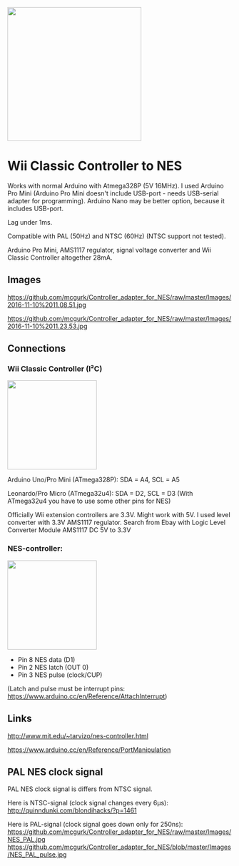<a href="https://github.com/mcgurk/Controller_adapter_for_NES/raw/master/Images/Wii-Classic-Controller_Arduino_NES.jpg"><img src="https://github.com/mcgurk/Controller_adapter_for_NES/raw/master/Images/Wii-Classic-Controller_Arduino_NES.jpg" height="300"></a>

# Wii Classic Controller to NES

Works with normal Arduino with Atmega328P (5V 16MHz). I used Arduino Pro Mini (Arduino Pro Mini doesn't include USB-port - needs USB-serial adapter for programming). Arduino Nano may be better option, because it includes USB-port.

Lag under 1ms.

Compatible with PAL (50Hz) and NTSC (60Hz) (NTSC support not tested).

Arduino Pro Mini, AMS1117 regulator, signal voltage converter and Wii Classic Controller altogether 28mA.

## Images

https://github.com/mcgurk/Controller_adapter_for_NES/raw/master/Images/2016-11-10%2011.08.51.jpg

https://github.com/mcgurk/Controller_adapter_for_NES/raw/master/Images/2016-11-10%2011.23.53.jpg

## Connections

### Wii Classic Controller (I²C)

<a href="https://c2.staticflickr.com/8/7263/7085452395_c6897a4f2d_b.jpg"><img src="https://c2.staticflickr.com/8/7263/7085452395_c6897a4f2d_b.jpg" height="200"></a>

Arduino Uno/Pro Mini (ATmega328P): SDA = A4, SCL = A5

Leonardo/Pro Micro (ATmega32u4): SDA = D2, SCL = D3 (With ATmega32u4 you have to use some other pins for NES) 

Officially Wii extension controllers are 3.3V.  Might work with 5V. I used level converter with 3.3V AMS1117 regulator. Search from Ebay with Logic Level Converter Module AMS1117 DC 5V to 3.3V

### NES-controller:

<a href="http://psmay.com/wp-content/uploads/2011/10/nes-controller-pinout.png"><img src="http://psmay.com/wp-content/uploads/2011/10/nes-controller-pinout.png" height="200"></a>

- Pin 8 NES data (D1) 
- Pin 2 NES latch (OUT 0)
- Pin 3 NES pulse (clock/CUP)

(Latch and pulse must be interrupt pins: https://www.arduino.cc/en/Reference/AttachInterrupt)

## Links

http://www.mit.edu/~tarvizo/nes-controller.html

https://www.arduino.cc/en/Reference/PortManipulation


## PAL NES clock signal
PAL NES clock signal is differs from NTSC signal.

Here is NTSC-signal (clock signal changes every 6µs):
http://quinndunki.com/blondihacks/?p=1461

Here is PAL-signal (clock signal goes down only for 250ns):
https://github.com/mcgurk/Controller_adapter_for_NES/raw/master/Images/NES_PAL.jpg
https://github.com/mcgurk/Controller_adapter_for_NES/blob/master/Images/NES_PAL_pulse.jpg
